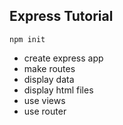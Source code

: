 ## Express Tutorial 

``` npm init ```

* create express app
* make routes
* display data
* display html files
* use views
* use router